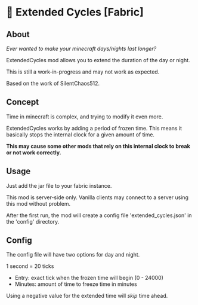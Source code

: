 # 🌅 Extended Cycles [Fabric]

## About

*Ever wanted to make your minecraft days/nights last longer?*

ExtendedCycles mod allows you to extend the duration of the day or night.

This is still a work-in-progress and may not work as expected.

Based on the work of SilentChaos512.

## Concept

Time in minecraft is complex, and trying to modify it even more.

ExtendedCycles works by adding a period of frozen time. This means it basically stops the internal clock for a given amount of time.

**This may cause some other mods that rely on this internal clock to break or not work correctly.**

## Usage

Just add the jar file to your fabric instance. 

This mod is server-side only. Vanilla clients may connect to a server using this mod without problem.

After the first run, the mod will create a config file 'extended_cycles.json' in the 'config' directory.

## Config

The config file will have two options for day and night.

1 second = 20 ticks

- Entry: exact tick when the frozen time will begin (0 - 24000)
- Minutes: amount of time to freeze time in minutes

Using a negative value for the extended time will *skip* time ahead.
